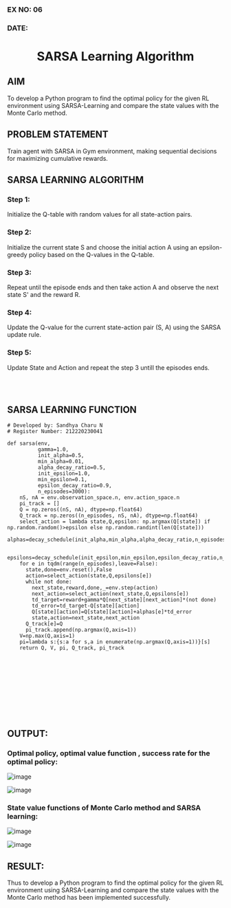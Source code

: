 ### EX NO: 06
### DATE:
# <p align="center">SARSA Learning Algorithm</p>

## AIM
To develop a Python program to find the optimal policy for the given RL environment using SARSA-Learning and compare the state values with the Monte Carlo method.

## PROBLEM STATEMENT
Train agent with SARSA in Gym environment, making sequential decisions for maximizing cumulative rewards.

## SARSA LEARNING ALGORITHM
### Step 1:
Initialize the Q-table with random values for all state-action pairs.

### Step 2:
Initialize the current state S and choose the initial action A using an epsilon-greedy policy based on the Q-values in the Q-table.

### Step 3:
Repeat until the episode ends and then take action A and observe the next state S' and the reward R.

### Step 4:
Update the Q-value for the current state-action pair (S, A) using the SARSA update rule.

### Step 5:
Update State and Action and repeat the step 3 untill the episodes ends.

<br>
<br>

## SARSA LEARNING FUNCTION
```python3
# Developed by: Sandhya Charu N
# Register Number: 212220230041

def sarsa(env,
          gamma=1.0,
          init_alpha=0.5,
          min_alpha=0.01,
          alpha_decay_ratio=0.5,
          init_epsilon=1.0,
          min_epsilon=0.1,
          epsilon_decay_ratio=0.9,
          n_episodes=3000):
    nS, nA = env.observation_space.n, env.action_space.n
    pi_track = []
    Q = np.zeros((nS, nA), dtype=np.float64)
    Q_track = np.zeros((n_episodes, nS, nA), dtype=np.float64)
    select_action = lambda state,Q,epsilon: np.argmax(Q[state]) if np.random.random()>epsilon else np.random.randint(len(Q[state]))
    alphas=decay_schedule(init_alpha,min_alpha,alpha_decay_ratio,n_episodes)

    epsilons=decay_schedule(init_epsilon,min_epsilon,epsilon_decay_ratio,n_episodes)
    for e in tqdm(range(n_episodes),leave=False):
      state,done=env.reset(),False
      action=select_action(state,Q,epsilons[e])
      while not done:
        next_state,reward,done,_=env.step(action)
        next_action=select_action(next_state,Q,epsilons[e])
        td_target=reward+gamma*Q[next_state][next_action]*(not done)
        td_error=td_target-Q[state][action]
        Q[state][action]=Q[state][action]+alphas[e]*td_error
        state,action=next_state,next_action
      Q_track[e]=Q
      pi_track.append(np.argmax(Q,axis=1))
    V=np.max(Q,axis=1)
    pi=lambda s:{s:a for s,a in enumerate(np.argmax(Q,axis=1))}[s]
    return Q, V, pi, Q_track, pi_track
```










<br>
<br>
<br>
<br>
<br>
<br>
<br>
<br>


## OUTPUT:
### Optimal policy, optimal value function , success rate for the optimal policy:
![image](https://github.com/Sandhyacharu/sarsa-learning/assets/75235167/0e5bc704-bf54-46cd-9098-94c3c7741e5c)

![image](https://github.com/Sandhyacharu/sarsa-learning/assets/75235167/ada93228-560c-43b8-894c-00ecce5b9342)

### State value functions of Monte Carlo method and SARSA learning:
![image](https://github.com/Sandhyacharu/sarsa-learning/assets/75235167/8ce768be-5a11-4ee4-a5d1-7bc2ebdd707e)

![image](https://github.com/Sandhyacharu/sarsa-learning/assets/75235167/1d04d2bc-dd07-4844-9e57-117922ea0ad4)

## RESULT:
Thus to develop a Python program to find the optimal policy for the given RL environment using SARSA-Learning and compare the state values with the Monte Carlo method has been implemented successfully.
